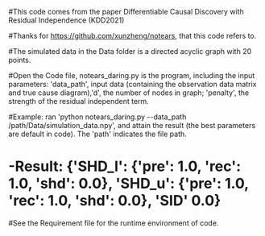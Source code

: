 #This code comes from the paper Differentiable Causal Discovery with Residual Independence (KDD2021)

#Thanks for https://github.com/xunzheng/notears, that this code refers to.

#The simulated data in the Data folder is a directed acyclic graph with 20 points.

#Open the Code file, notears_daring.py is the program, including the input parameters: 'data_path', input data (containing the observation data matrix and true cause diagram),'d', the number of nodes in graph; 'penalty', the strength of the residual independent term.

#Example: ran 'python notears_daring.py --data_path /path/Data/simulation_data.npy', and attain the result (the best parameters are default in code). The 'path' indicates the file path.
#         -Result: {'SHD_l': {'pre': 1.0, 'rec': 1.0, 'shd': 0.0}, 'SHD_u': {'pre': 1.0, 'rec': 1.0, 'shd': 0.0}, 'SID' 0.0}

#See the Requirement file for the runtime environment of code.

